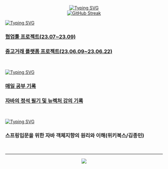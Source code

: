 <!--제목 및 연속 잔디 갯수-->
<div align = center>
<a href="https://git.io/typing-svg"><img src="https://readme-typing-svg.demolab.com?font=Fira+Code&weight=700&size=21&pause=1000&color=2068F7&center=true&vCenter=true&random=false&width=435&lines=Junior+Developer" alt="Typing SVG" /></a>
  <br>
  <a href="https://git.io/streak-stats"><img src="https://streak-stats.demolab.com?user=insight-of-the-day&theme=vue&date_format=%5BY.%5Dn.j&card_width=300&hide_total_contributions=true&hide_longest_streak=true" alt="GitHub Streak" /></a>
</div>

<!--CurrentProjects-->
<a href="https://git.io/typing-svg"><img src="https://readme-typing-svg.demolab.com?font=Fira+Code&size=19&pause=1000&color=5998F7&random=true&width=435&lines=current+projects" alt="Typing SVG" /></a>
  <p>
    <h3><a href="https://github.com/insightofday/worksB">협업툴 프로젝트(23.07~23.09)</a></h3>
  </p>
  <p>
     <h3><a href="https://github.com/insightofday/lemonmarket">중고거래 플랫폼 프로젝트(23.06.09~23.06.22)</a></h3> 
  </p>
  <br>
  
<!--RecordsOfStudy-->
  <a href="https://git.io/typing-svg"><img src="https://readme-typing-svg.demolab.com?font=Fira+Code&pause=1000&color=A3DBF7&random=false&width=435&lines=records+of+study" alt="Typing SVG" /></a>
  <p>
    <h3><a href="https://github.com/insightofday/TIL">매일 공부 기록</a></h3>
  </p>
  <p>
     <h3><a href="https://github.com/insightofday/JavaStandard">자바의 정석 필기 및 뉴렉처 강의 기록</a></h3>
  </p>
  <br>

  <!--Books I read-->
<a href="https://git.io/typing-svg"><img src="https://readme-typing-svg.demolab.com?font=Fira+Code&pause=1000&color=9EB9F7&random=false&width=435&lines=books+I+read" alt="Typing SVG" /></a>
<p>
  <h3>스프링입문을 위한 자바 객체지향의 원리와 이해(위키북스/김종민)</h3>
</p>
<br>

<!--방문자수 및 기술스택-->
<hr>
<div align = center>
  <p>
         <a href="https://hits.seeyoufarm.com"><img src="https://hits.seeyoufarm.com/api/count/incr/badge.svg?url=https%3A%2F%2Fgithub.com%2Finsightofday&count_bg=%231C1A1D&title_bg=%23A79A9A&icon=googlekeep.svg&icon_color=%23322263&title=%EB%B0%A9%EB%AC%B8%EC%9E%90&edge_flat=false"/></a>
  </p>
  <!--
  <p>
    <img src="https://img.shields.io/badge/spring-6DB33F?style=flat-square&logo=spring&logoColor=white"/>
    <img src="https://img.shields.io/badge/oracle-F80000?style=flat-square&logo=oracle&logoColor=white"/>
    <img src="https://img.shields.io/badge/javascript-F7DF1E?style=flat-square&logo=javascript&logoColor=black"/>
  </p>
  -->
</div>


<!--waka-time:사용시간알려주는 api나중에깔아보기-->
  
<!--
**insightofday/insightofday** is a ✨ _special_ ✨ repository because its `README.md` (this file) appears on your GitHub profile.

Here are some ideas to get you started:

- 🔭 I’m currently working on ...
- 🌱 I’m currently learning ...
- 👯 I’m looking to collaborate on ...
- 🤔 I’m looking for help with ...
- 💬 Ask me about ...
- 📫 How to reach me: ...
- 😄 Pronouns: ...
- ⚡ Fun fact: ...
-->
